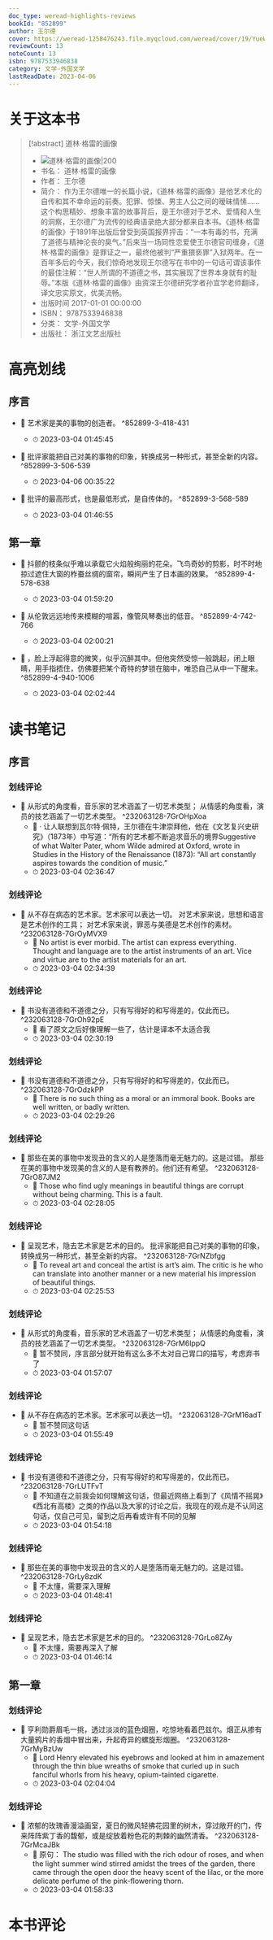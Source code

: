 ```yaml
---
doc_type: weread-highlights-reviews
bookId: "852899"
author: 王尔德
cover: https://weread-1258476243.file.myqcloud.com/weread/cover/19/YueWen_852899/t7_YueWen_852899.jpg
reviewCount: 13
noteCount: 13
isbn: 9787533946838
category: 文学-外国文学
lastReadDate: 2023-04-06
---
```

# 关于这本书
> [!abstract] 道林·格雷的画像
> - ![ 道林·格雷的画像|200](https://weread-1258476243.file.myqcloud.com/weread/cover/19/YueWen_852899/t7_YueWen_852899.jpg)
> - 书名： 道林·格雷的画像
> - 作者： 王尔德
> - 简介： 作为王尔德唯一的长篇小说，《道林·格雷的画像》是他艺术化的自传和其不幸命运的前奏。犯罪、惊悚、男主人公之间的暧昧情愫……这个构思精妙、想象丰富的故事背后，是王尔德对于艺术、爱情和人生的洞察，王尔德广为流传的经典语录绝大部分都来自本书。《道林·格雷的画像》于1891年出版后曾受到英国报界抨击：“一本有毒的书，充满了道德与精神沦丧的臭气。”后来当一场同性恋爱使王尔德官司缠身，《道林·格雷的画像》是罪证之一，最终他被判“严重猥亵罪”入狱两年。在一百年多后的今天，我们惊奇地发现王尔德写在书中的一句话可谓该事件的最佳注解：“世人所谓的不道德之书，其实展现了世界本身就有的耻辱。”本版《道林·格雷的画像》由资深王尔德研究学者孙宜学老师翻译，译文忠实原文，优美流畅。
> - 出版时间 2017-01-01 00:00:00
> - ISBN： 9787533946838
> - 分类： 文学-外国文学
> - 出版社： 浙江文艺出版社

# 高亮划线

## 序言


- 📌 艺术家是美的事物的创造者。 ^852899-3-418-431
    - ⏱ 2023-03-04 01:45:45 
 

- 📌 批评家能把自己对美的事物的印象，转换成另一种形式，甚至全新的内容。 ^852899-3-506-539
    - ⏱ 2023-04-06 00:35:22 

- 📌 批评的最高形式，也是最低形式，是自传体的。 ^852899-3-568-589
    - ⏱ 2023-03-04 01:46:55 
 
 
 
 
## 第一章

 

- 📌 抖颤的枝条似乎难以承载它火焰般绚丽的花朵。飞鸟奇妙的剪影，时不时地掠过遮住大窗的柞蚕丝绸的窗帘，瞬间产生了日本画的效果。 ^852899-4-578-638
    - ⏱ 2023-03-04 01:59:20 

- 📌 从伦敦远远地传来模糊的喧嚣，像管风琴奏出的低音。 ^852899-4-742-766
    - ⏱ 2023-03-04 02:00:21 

- 📌 ，脸上浮起得意的微笑，似乎沉醉其中。但他突然受惊一般跳起，闭上眼睛，用手指捂住，仿佛要把某个奇特的梦锁在脑中，唯恐自己从中一下醒来。 ^852899-4-940-1006
    - ⏱ 2023-03-04 02:02:44 
 
# 读书笔记

## 序言

### 划线评论
- 📌 从形式的角度看，音乐家的艺术涵盖了一切艺术类型；
从情感的角度看，演员的技艺涵盖了一切艺术类型。  ^232063128-7GrOHpXoa
    - 💭 
· 让人联想到瓦尔特·佩特，王尔德在牛津崇拜他，他在《文艺复兴史研究》（1873年）中写道：“所有的艺术都不断追求音乐的境界Suggestive of what Walter Pater, whom Wilde admired at Oxford, wrote in Studies in the History of the Renaissance (1873): “All art constantly aspires towards the condition of music.”
    - ⏱ 2023-03-04 02:36:47

### 划线评论
- 📌 从不存在病态的艺术家。艺术家可以表达一切。
对艺术家来说，思想和语言是艺术创作的工具；
对艺术家来说，罪恶与美德是艺术创作的素材。  ^232063128-7GrOyMVX9
    - 💭 No artist is ever morbid. The artist can express everything. Thought and language are to the artist instruments of an art.
Vice and virtue are to the artist materials for an art.
    - ⏱ 2023-03-04 02:34:39

### 划线评论
- 📌 书没有道德和不道德之分，只有写得好的和写得差的，仅此而已。  ^232063128-7GrOh92pE
    - 💭 看了原文之后好像理解一些了，估计是译本不太适合我
    - ⏱ 2023-03-04 02:30:19

### 划线评论
- 📌 书没有道德和不道德之分，只有写得好的和写得差的，仅此而已。  ^232063128-7GrOdzkPP
    - 💭 There is no such thing as a moral or an immoral book. Books are well written, or badly written. 
    - ⏱ 2023-03-04 02:29:26

### 划线评论
- 📌 那些在美的事物中发现丑的含义的人是堕落而毫无魅力的。这是过错。
那些在美的事物中发现美的含义的人是有教养的。他们还有希望。  ^232063128-7GrO87JM2
    - 💭 Those who find ugly meanings in beautiful things are corrupt without being charming. This is a fault.
    - ⏱ 2023-03-04 02:28:05

### 划线评论
- 📌 呈现艺术，隐去艺术家是艺术的目的。
批评家能把自己对美的事物的印象，转换成另一种形式，甚至全新的内容。  ^232063128-7GrNZbfgg
    - 💭 To reveal art and conceal the artist is art’s aim. The critic is he who can translate into another manner or a new material his impression of beautiful things.
    - ⏱ 2023-03-04 02:25:53

### 划线评论
- 📌 从形式的角度看，音乐家的艺术涵盖了一切艺术类型；
从情感的角度看，演员的技艺涵盖了一切艺术类型。  ^232063128-7GrM6lppQ
    - 💭 暂不赞同，序言部分就开始有这么多不太对自己胃口的描写，考虑弃书了
    - ⏱ 2023-03-04 01:57:07

### 划线评论
- 📌 从不存在病态的艺术家。艺术家可以表达一切。  ^232063128-7GrM16adT
    - 💭 暂不赞同这句话
    - ⏱ 2023-03-04 01:55:49

### 划线评论
- 📌 书没有道德和不道德之分，只有写得好的和写得差的，仅此而已。  ^232063128-7GrLUTFvT
    - 💭 不知道在之前我会如何理解这句话，但最近网络上看到了《风情不摇晃》《西北有高楼》之类的作品以及大家的讨论之后，我现在的观点是不认同这句话，仅自己可见，留到之后再看或许有不同的见解
    - ⏱ 2023-03-04 01:54:18

### 划线评论
- 📌 那些在美的事物中发现丑的含义的人是堕落而毫无魅力的。这是过错。  ^232063128-7GrLy8zdK
    - 💭 不太懂，需要深入理解
    - ⏱ 2023-03-04 01:48:41

### 划线评论
- 📌 呈现艺术，隐去艺术家是艺术的目的。  ^232063128-7GrLo8ZAy
    - 💭 不太懂，需要再深入了解
    - ⏱ 2023-03-04 01:46:14
   
## 第一章

### 划线评论
- 📌 亨利勋爵眉毛一挑，透过淡淡的蓝色烟圈，吃惊地看着巴兹尔。烟正从掺有大量鸦片的香烟中冒出来，升起奇异的螺旋形烟圈。  ^232063128-7GrMyBzUw
    - 💭 Lord Henry elevated his eyebrows and looked at him in amazement through the thin blue wreaths of smoke that curled up in such fanciful whorls from his heavy, opium-tainted cigarette.
    - ⏱ 2023-03-04 02:04:04

### 划线评论
- 📌 浓郁的玫瑰香漫溢画室，夏日的微风轻拂花园里的树木，穿过敞开的门，传来阵阵紫丁香的馥郁，或是绽放着粉色花的荆棘的幽然清香。  ^232063128-7GrMcaJBk
    - 💭 原句：
The studio was filled with the rich odour of roses, and when the light summer wind stirred amidst the trees of the garden, there came through the open door the heavy scent of the lilac, or the more delicate perfume of the pink-flowering thorn.
    - ⏱ 2023-03-04 01:58:33
   
# 本书评论
